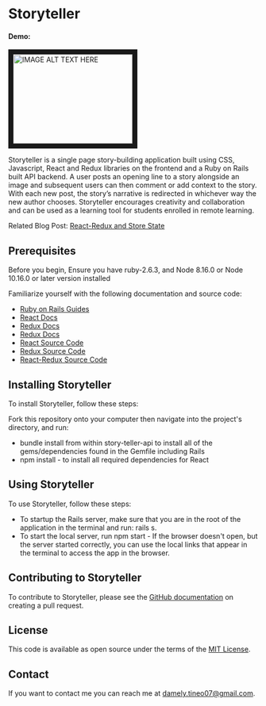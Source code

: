 # Storyteller
#### Demo:
<a href="http://www.youtube.com/watch?feature=player_embedded&v=nYkO9-n-NKs
" target="_blank"><img src="http://img.youtube.com/vi/nYkO9-n-NKs/0.jpg" 
alt="IMAGE ALT TEXT HERE" width="240" height="180" border="10" /></a>

Storyteller is a single page story-building application built using CSS, Javascript, React and Redux libraries on the frontend and a Ruby on Rails built API backend. A user posts an opening line to a story alongside an image and subsequent users can then comment or add context to the story. With each new post, the story’s narrative is redirected in whichever way the new author chooses. Storyteller encourages creativity and collaboration and can be used as a learning tool for students enrolled in remote learning.

Related Blog Post: 
[React-Redux and Store State](https://mely07.github.io/react-redux_and_store_state)

## Prerequisites
Before you begin, Ensure you have ruby-2.6.3, and Node 8.16.0 or Node 10.16.0 or later version installed

Familiarize yourself with the following documentation and source code:
* [Ruby on Rails Guides](https://guides.rubyonrails.org/)
* [React Docs](https://reactjs.org/)
* [Redux Docs](https://redux.js.org/)
* [Redux Docs](https://redux.js.org/)
* [React Source Code](https://github.com/facebook/react/tree/master/packages/react/src)
* [Redux Source Code](https://github.com/reduxjs/redux/tree/master/src)
* [React-Redux Source Code](https://github.com/reduxjs/react-redux/tree/master/src/connect)

## Installing Storyteller
To install Storyteller, follow these steps:

Fork this repository onto your computer then navigate into the project's directory, and run:
- bundle install from within story-teller-api to install all of the gems/dependencies found in the Gemfile including Rails
- npm install - to install all required dependencies for React

## Using Storyteller
To use Storyteller, follow these steps:
- To startup the Rails server, make sure that you are in the root of the application in the terminal and run: rails s.
- To start the local server, run npm start - If the browser doesn't open, but the server started correctly, you can use the local links that appear in the terminal to access the app in the browser.  

## Contributing to Storyteller
To contribute to Storyteller, please see the [GitHub documentation](https://help.github.com/en/github/collaborating-with-issues-and-pull-requests/creating-a-pull-request) on creating a pull request.

## License
This code is available as open source under the terms of the [MIT License](https://opensource.org/licenses/MIT). 

## Contact
If you want to contact me you can reach me at damely.tineo07@gmail.com.
